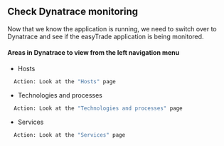 ## Check Dynatrace monitoring

Now that we know the application is running, we need to switch over to Dynatrace and see if the easyTrade application is being monitored.

#### Areas in Dynatrace to view from the left navigation menu

- Hosts

 ```bash
   Action: Look at the "Hosts" page
   ```
- Technologies and processes

 ```bash
   Action: Look at the "Technologies and processes" page
   ```
- Services

 ```bash
   Action: Look at the "Services" page
   ```
